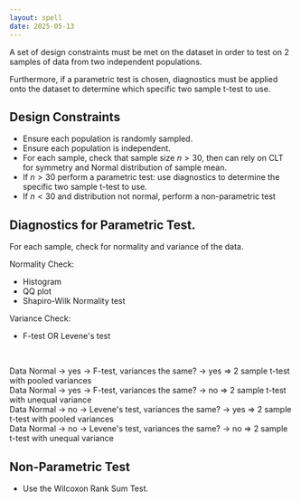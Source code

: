 ```yaml
---
layout: spell
date: 2025-05-13
---
```


A set of design constraints must be met on the dataset in order to test on 2 samples of data from two independent populations.

Furthermore, if a parametric test is chosen, diagnostics must be applied onto the dataset to determine which specific two sample t-test to use.

## Design Constraints

- Ensure each population is randomly sampled.
- Ensure each population is independent.
- For each sample, check that sample size $n > 30$, then can rely on CLT for symmetry and Normal distribution of sample mean.
- If $n > 30$ perform a parametric test: use diagnostics to determine the specific two sample t-test to use.
- If $n < 30$ and distribution not normal, perform a non-parametric test

## Diagnostics for Parametric Test.

For each sample, check for normality and variance of the data.

Normality Check:

- Histogram
- QQ plot
- Shapiro-Wilk Normality test

Variance Check:

- F-test OR Levene's test

<br>

Data Normal $\rightarrow$ yes $\rightarrow$ F-test, variances the same? $\rightarrow$ yes $\Rightarrow$ 2 sample t-test with pooled variances\
Data Normal $\rightarrow$ yes $\rightarrow$ F-test, variances the same? $\rightarrow$ no $\Rightarrow$ 2 sample t-test with unequal variance\
Data Normal $\rightarrow$ no $\rightarrow$ Levene's test, variances the same? $\rightarrow$ yes $\Rightarrow$ 2 sample t-test with pooled variances\
Data Normal $\rightarrow$ no $\rightarrow$ Levene's test, variances the same? $\rightarrow$ no $\Rightarrow$ 2 sample t-test with unequal variance

## Non-Parametric Test

- Use the Wilcoxon Rank Sum Test.
